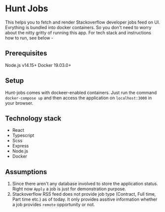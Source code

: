 # Hunt Jobs

This helps you to fetch and render Stackoverflow developer jobs feed on UI. Evrything is bundled into docker containers. So you don't need to worry about the nitty gritty of running this app. For tech stack and instructions how to run, see below -

## Prerequisites

Node.js v14.15+
Docker 19.03.0+

## Setup

Hunt-jobs comes with dockeer-enabled containers. Just run the command `docker-compose up` and then access the application on `localhost:3000` in your browser.
## Technology stack

- React
- Typescript
- Scss
- Express
- Node.js
- Docker

## Assumptions 

1. Since there aren't any database involved to store the application status. Right now `Apply` a job is just for demonstration purpose.
2. Stackoverflow RSS feed does not provide job type (Contract, Full time, Part time etc.) as of today. It only provides assitive information whether a job provides `remote` opportunity or not.

